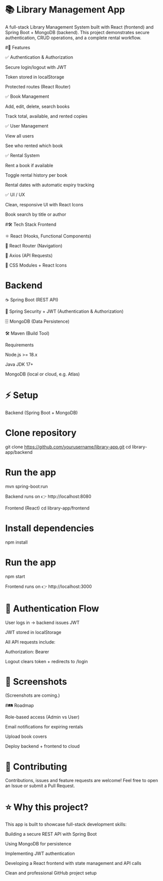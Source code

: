 # 📚 Library Management App

A full-stack Library Management System built with React (frontend) and Spring Boot + MongoDB (backend).
This project demonstrates secure authentication, CRUD operations, and a complete rental workflow.

#🚀 Features

✅ Authentication & Authorization

Secure login/logout with JWT

Token stored in localStorage

Protected routes (React Router)

✅ Book Management

Add, edit, delete, search books

Track total, available, and rented copies

✅ User Management

View all users

See who rented which book

✅ Rental System

Rent a book if available

Toggle rental history per book

Rental dates with automatic expiry tracking

✅ UI / UX

Clean, responsive UI with React Icons

Book search by title or author

#🛠 Tech Stack Frontend

⚛️ React (Hooks, Functional Components)

🧭 React Router (Navigation)

📡 Axios (API Requests)

🎨 CSS Modules + React Icons

# Backend

☕ Spring Boot (REST API)

🔐 Spring Security + JWT (Authentication & Authorization)

🗄️ MongoDB (Data Persistence)

🛠 Maven (Build Tool)

Requirements

Node.js >= 18.x

Java JDK 17+

MongoDB (local or cloud, e.g. Atlas)

# ⚡ Setup
Backend (Spring Boot + MongoDB)
# Clone repository
git clone https://github.com/yourusername/library-app.git
cd library-app/backend

# Run the app
mvn spring-boot:run


Backend runs on 👉 http://localhost:8080

Frontend (React)
cd library-app/frontend

# Install dependencies
npm install

# Run the app
npm start


Frontend runs on 👉 http://localhost:3000

# 🔑 Authentication Flow

User logs in → backend issues JWT

JWT stored in localStorage

All API requests include:

Authorization: Bearer <token>


Logout clears token + redirects to /login

# 📸 Screenshots

(Screenshots are coming.)

#🛤️ Roadmap

 Role-based access (Admin vs User)

 Email notifications for expiring rentals

 Upload book covers

 Deploy backend + frontend to cloud

# 🤝 Contributing

Contributions, issues and feature requests are welcome!
Feel free to open an Issue or submit a Pull Request.

# ⭐ Why this project?

This app is built to showcase full-stack development skills:

Building a secure REST API with Spring Boot

Using MongoDB for persistence

Implementing JWT authentication

Developing a React frontend with state management and API calls

Clean and professional GitHub project setup
